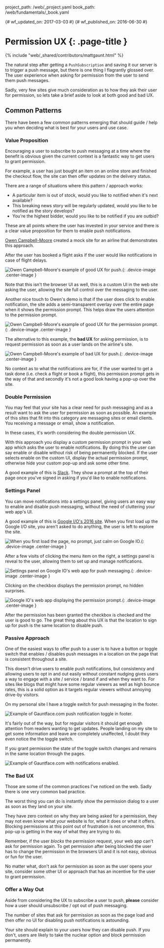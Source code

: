 project_path: /web/_project.yaml
book_path: /web/fundamentals/_book.yaml

{# wf_updated_on: 2017-03-03 #}
{# wf_published_on: 2016-06-30 #}

# Permission UX {: .page-title }

{% include "web/_shared/contributors/mattgaunt.html" %}



The natural step after getting a `PushSubscription` and saving it our server is to trigger a
 push message, but there is one thing I flagrantly glossed over. The user experience when
 asking for permission from the user to send them push messages.

Sadly, very few sites give much consideration as to how they ask their user for permission, so
 lets take a brief aside to look at both good and bad UX.

## Common Patterns

There have been a few common patterns emerging that should guide / help you when deciding what
 is best for your users and use case.

### Value Proposition

Encouraging a user to subscribe to push messaging at a time where the benefit
is obvious given the current context is a fantastic way to get users to grant
permission.

For example, a user has just bought an item on an online store and finished the checkout flow,
 the site can then offer updates on the delivery status.

There are a range of situations where this pattern / approach works:
- A particular item is out of stock, would you like to notified when it's next available?
- This breaking news story will be regularly updated, would you like to be notified as the
 story develops?
- You're the highest bidder, would you like to be notified if you are outbid?

These are all points where the user has invested in your service and there
is a clear value proposition for them to enable push notifications.

[Owen Campbell-Moore](https://twitter.com/owencm) created a mock site for an airline that
 demonstrates this approach.

After the user has booked a flight asks if the user would like notifications in case of flight
 delays.

![Owen Campbell-Moore's example of good UX for
 push.](./images/ux-examples/owen/owen-good-example.png){: .device-image .center-image }

Note that this isn't the browser UI as well, this is a custom UI in the web site asking the
 user, allowing the site full control over the messaging to the user.

Another nice touch to Owen's demo is that if the user does click to enable notification, the
 site adds a semi-transparent overlay over the entire page when it shows the permission prompt.
 This helps draw the users attention to the permission prompt.

![Owen Campbell-Moore's example of good UX for the permission
 prompt.](./images/ux-examples/owen/owen-permission-prompt.png){: .device-image .center-image }

The alternative to this example, the **bad UX** for asking permission, is to  request
 permission as soon as a user lands on the airline's site.

![Owen Campbell-Moore's example of bad UX for
 push.](./images/ux-examples/owen/owen-bad-ux.png){: .device-image .center-image }

No context as to what the notifications are for, if the user wanted to get a task done (i.e.
 check a flight or book a flight), this permission prompt gets in the way of that and secondly
 it's not a good look having a pop-up over the site.

### Double Permission

You may feel that your site has a clear need for push messaging and as a result want to ask the
 user for permission as soon as possible. An example of this sites that fit into this category
 are messaging sites or email clients. You receiving a message or email, show a notification.

In these cases, it's worth considering the double permission UX.

With this approach you display a custom permission prompt in your web app which asks the user
 to enable notifications. By doing this the user can say enable or disable without risk of
 being permanently blocked. If the user selects enable on the custom UI, display the actual
 permission prompt, otherwise hide your custom pop-up and ask some other time.

A good example of this is [Slack](https://slack.com/). They show a prompt at
the top of their page once you've signed in asking if you'd like to enable notifications.



### Settings Panel

You can move notifications into a settings panel, giving users an easy way
to enable and disable push messaging, without the need of cluttering your
web app's UI.

A good example of this is [Google I/O's 2016 site](https://events.google.com/io2016/). When you
 first load up the Google I/O site, you aren't asked to do anything,
the user is left to explore the site.

![When you first load the page, no prompt, just calm on Google
 IO.](./images/ux-examples/google-io/google-io-first-load.png){: .device-image .center-image }

After a few visits of clicking the menu item on the right, a settings panel is reveal to the
 user, allowing them to set up and manage notifications.

![Settings panel on Google IO's web app for push
 messaging.](./images/ux-examples/google-io/google-io-settings-panel.png){: .device-image
 .center-image }

Clicking on the checkbox displays the permission prompt, no hidden surprises.

![Google IO's web app displaying the permission
 prompt.](./images/ux-examples/google-io/google-io-permission-prompt.png){: .device-image
 .center-image }

After the permission has been granted the checkbox is checked and the user is good to go. The
 great thing about this UX is that the location to sign up for push is the same location to
 disable push.



### Passive Approach

One of the easiest ways to offer push to a user is to have a button
or toggle switch that enables / disables push messages in a location
on the page that is consistent throughout a site.

This doesn't drive users to enable push notifications, but consistency and allowing users to
 opt in and out easily without constant nudging gives users a way to engage with a site /
 service / brand if and when they want to. For sites like blogs that might have some regular
 viewers as well as high bounce rates, this is a solid option as it targets regular viewers
 without annoying drive-by visitors.

On my personal site I have a toggle switch for push messaging in the footer.

![Example of Gauntface.com push notification toggle in
 footer.](./images/ux-examples/gauntface/gauntface-intro.png)

It's fairly out of the way, but for regular visitors it should get enough attention from
 readers wanting to get updates. People landing on my site to get some information and leave
 are completely unaffected, I doubt they even notice the the toggle switch.

If you grant permission the state of the toggle switch changes and remains in the same location
 through the pages.

![Example of Gauntface.com with notifications
 enabled.](./images/ux-examples/gauntface/gauntface-enabled.png)

### The Bad UX

Those are some of the common practices I've noticed on the web. Sadly there is one very common
 bad practice.

The worst thing you can do is instantly show the permission dialog to a user as soon as they
 land on your site.

They have zero context on why they are being asked for a permission, they may not even know
 what your website is for, what it does or what it offers. Blocking permissions at this point
 out of frustration is not uncommon, this pop-up is getting in the way of what they are trying
 to do.

Remember, if the user *blocks* the permission request, your web app can't ask for permission
 again. To get permission after being blocked the user has to change the permission in the
 browsers UI and it is not easy, obvious or fun for the user.

No matter what, don't ask for permission as soon as the user opens your site, consider some
 other UI or approach that has an incentive for the user to grant permission.

### Offer a Way Out

Aside from considering the UX to subscribe a user to push, **please** consider how a user
 should unsubscribe / opt out of push messaging.

The number of sites that ask for permission as soon as the page load and then offer no UI for
 disabling push notifications is astounding.



Your site should explain to your users how they can disable push. If you don't, users are
 likely to take the nuclear option and block permission permanently.
